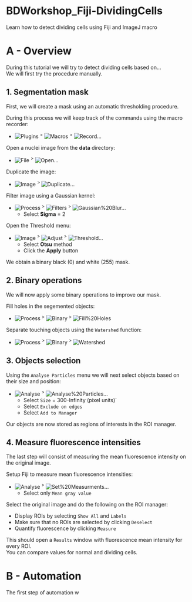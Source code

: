 # BDWorkshop_Fiji-DividingCells
Learn how to detect dividing cells using Fiji and ImageJ macro

# A - Overview

During this tutorial we will try to detect dividing cells based on...  
We will first try the procedure manually.

## 1. Segmentation mask

First, we will create a mask using an automatic thresholding procedure.  

During this process we will keep track of the commands using the macro recorder:  
<!-- - `Plugins` > `Macros` > `Record...` -->
- ![Plugins] <sup>></sup> ![Macros] <sup>></sup> ![Record...]

Open a nuclei image from the **data** directory:   
<!-- - `File` > `Open...` -->
- ![File] <sup>></sup> ![Open...]

Duplicate the image: 
<!-- - `Image` > `Duplicate...` -->
- ![Image] <sup>></sup> ![Duplicate...]

Filter image using a Gaussian kernel:   
<!-- - `Process` > `Filters` > `Gaussian Blur...` -->
- ![Process] <sup>></sup> ![Filters] <sup>></sup> ![Gaussian%20Blur...]
    - Select **Sigma** = 2

Open the Threshold menu:  
<!-- - `Image` > `Adjust` > `Threshold...` -->
- ![Image] <sup>></sup> ![Adjust] <sup>></sup> ![Threshold...]
    - Select **Otsu** method
    - Click the **Apply** button

We obtain a binary black (0) and white (255) mask.

## 2. Binary operations

We will now apply some binary operations to improve our mask.

Fill holes in the segemented objects:
<!-- - `Process` > `Binary` > `Fill Holes` -->
- ![Process] <sup>></sup> ![Binary] <sup>></sup> ![Fill%20Holes]

Separate touching objects using the `Watershed` function:
<!-- - `Process` > `Binary` > `Watershed` -->
- ![Process] <sup>></sup> ![Binary] <sup>></sup> ![Watershed]

## 3. Objects selection

Using the `Analyse Particles` menu we will next select objects based on their size and position:  
<!-- - `Analyse` > `Analyse Particles...` -->
- ![Analyse] <sup>></sup> ![Analyse%20Particles...]
    - Select `Size` = 300-Infinity (pixel units)`  
    - Select `Exclude on edges`
    - Select `Add to Manager`

Our objects are now stored as regions of interests in the ROI manager. 

## 4. Measure fluorescence intensities

The last step will consist of measuring the mean fluorescence intensity on the original image.

Setup Fiji to measure mean fluorescence intensities:
<!-- - `Analyse` > `Set Measurments...` -->
- ![Analyse] <sup>></sup> ![Set%20Measurments...]
    - Select only `Mean gray value` 

Select the original image and do the following on the ROI manager:
- Display ROIs by selecting `Show All` and `Labels`
- Make sure that no ROIs are selected by clicking `Deselect`
- Quantify fluorescence by clicking `Measure`

This should open a `Results` window with fluorescence mean intensity for every ROI.  
You can compare values for normal and dividing cells.

# B - Automation

The first step of automation w


<!---[ Buttons ]-------------------------------------------------------------->
[Plugins]: https://img.shields.io/badge/Plugins-f0f0f0?style=plastic
[Macros]: https://img.shields.io/badge/Macros-f0f0f0?style=plastic
[Record...]: https://img.shields.io/badge/Record...-f0f0f0?style=plastic
[File]: https://img.shields.io/badge/File-f0f0f0?style=plastic
[Open...]: https://img.shields.io/badge/Open...-f0f0f0?style=plastic
[Image]: https://img.shields.io/badge/Image-f0f0f0?style=plastic
[Duplicate...]: https://img.shields.io/badge/Duplicate...-f0f0f0?style=plastic
[Process]: https://img.shields.io/badge/Process-f0f0f0?style=plastic
[Filters]: https://img.shields.io/badge/Filters-f0f0f0?style=plastic
[Gaussian%20Blur...]: https://img.shields.io/badge/Gaussian%20Blur...-f0f0f0?style=plastic
[Adjust]: https://img.shields.io/badge/Adjust-f0f0f0?style=plastic
[Threshold...]: https://img.shields.io/badge/Threshold...-f0f0f0?style=plastic
[Binary]: https://img.shields.io/badge/Binary-f0f0f0?style=plastic
[Fill%20Holes]: https://img.shields.io/badge/Fill%20Holes-f0f0f0?style=plastic
[Watershed]: https://img.shields.io/badge/Watershed-f0f0f0?style=plastic
[Analyse]: https://img.shields.io/badge/Analyse-f0f0f0?style=plastic
[Analyse%20Particles...]: https://img.shields.io/badge/Analyse%20Particles...-f0f0f0?style=plastic
[Set%20Measurments...]: https://img.shields.io/badge/Set%20Measurments...-f0f0f0?style=plastic